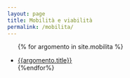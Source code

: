 ```yaml
---
layout: page
title: Mobilità e viabilità
permalink: /mobilita/
---
```


<ul>

{% for argomento in site.mobilita %}

  <li>
    <a href="{{argomento.url}}">{{argomento.title}}</a>
    </li>
{%endfor%}

</ul>
